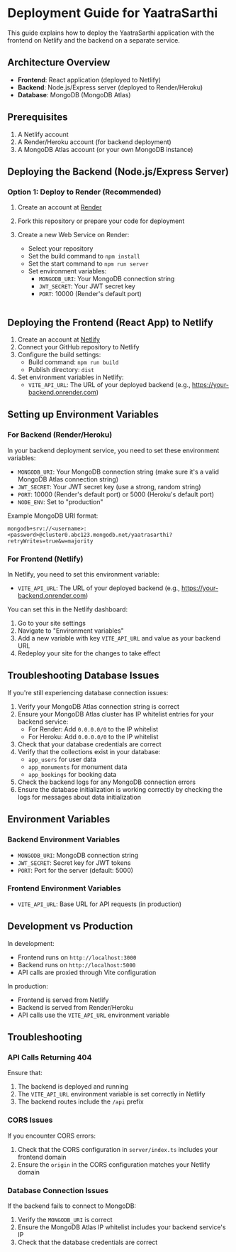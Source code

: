 # Deployment Guide for YaatraSarthi

This guide explains how to deploy the YaatraSarthi application with the frontend on Netlify and the backend on a separate service.

## Architecture Overview

- **Frontend**: React application (deployed to Netlify)
- **Backend**: Node.js/Express server (deployed to Render/Heroku)
- **Database**: MongoDB (MongoDB Atlas)

## Prerequisites

1. A Netlify account
2. A Render/Heroku account (for backend deployment)
3. A MongoDB Atlas account (or your own MongoDB instance)

## Deploying the Backend (Node.js/Express Server)

### Option 1: Deploy to Render (Recommended)

1. Create an account at [Render](https://render.com/)
2. Fork this repository or prepare your code for deployment
3. Create a new Web Service on Render:
   - Select your repository
   - Set the build command to `npm install`
   - Set the start command to `npm run server`
   - Set environment variables:
     - `MONGODB_URI`: Your MongoDB connection string
     - `JWT_SECRET`: Your JWT secret key
     - `PORT`: 10000 (Render's default port)


   ```

## Deploying the Frontend (React App) to Netlify

1. Create an account at [Netlify](https://netlify.com/)
2. Connect your GitHub repository to Netlify
3. Configure the build settings:
   - Build command: `npm run build`
   - Publish directory: `dist`
4. Set environment variables in Netlify:
   - `VITE_API_URL`: The URL of your deployed backend (e.g., https://your-backend.onrender.com)

## Setting up Environment Variables

### For Backend (Render/Heroku)

In your backend deployment service, you need to set these environment variables:
- `MONGODB_URI`: Your MongoDB connection string (make sure it's a valid MongoDB Atlas connection string)
- `JWT_SECRET`: Your JWT secret key (use a strong, random string)
- `PORT`: 10000 (Render's default port) or 5000 (Heroku's default port)
- `NODE_ENV`: Set to "production"

Example MongoDB URI format:
```
mongodb+srv://<username>:<password>@cluster0.abc123.mongodb.net/yaatrasarthi?retryWrites=true&w=majority
```

### For Frontend (Netlify)

In Netlify, you need to set this environment variable:
- `VITE_API_URL`: The URL of your deployed backend (e.g., https://your-backend.onrender.com)

You can set this in the Netlify dashboard:
1. Go to your site settings
2. Navigate to "Environment variables"
3. Add a new variable with key `VITE_API_URL` and value as your backend URL
4. Redeploy your site for the changes to take effect

## Troubleshooting Database Issues

If you're still experiencing database connection issues:

1. Verify your MongoDB Atlas connection string is correct
2. Ensure your MongoDB Atlas cluster has IP whitelist entries for your backend service:
   - For Render: Add `0.0.0.0/0` to the IP whitelist
   - For Heroku: Add `0.0.0.0/0` to the IP whitelist
3. Check that your database credentials are correct
4. Verify that the collections exist in your database:
   - `app_users` for user data
   - `app_monuments` for monument data
   - `app_bookings` for booking data
5. Check the backend logs for any MongoDB connection errors
6. Ensure the database initialization is working correctly by checking the logs for messages about data initialization

## Environment Variables

### Backend Environment Variables
- `MONGODB_URI`: MongoDB connection string
- `JWT_SECRET`: Secret key for JWT tokens
- `PORT`: Port for the server (default: 5000)

### Frontend Environment Variables
- `VITE_API_URL`: Base URL for API requests (in production)

## Development vs Production

In development:
- Frontend runs on `http://localhost:3000`
- Backend runs on `http://localhost:5000`
- API calls are proxied through Vite configuration

In production:
- Frontend is served from Netlify
- Backend is served from Render/Heroku
- API calls use the `VITE_API_URL` environment variable

## Troubleshooting

### API Calls Returning 404
Ensure that:
1. The backend is deployed and running
2. The `VITE_API_URL` environment variable is set correctly in Netlify
3. The backend routes include the `/api` prefix

### CORS Issues
If you encounter CORS errors:
1. Check that the CORS configuration in `server/index.ts` includes your frontend domain
2. Ensure the `origin` in the CORS configuration matches your Netlify domain

### Database Connection Issues
If the backend fails to connect to MongoDB:
1. Verify the `MONGODB_URI` is correct
2. Ensure the MongoDB Atlas IP whitelist includes your backend service's IP
3. Check that the database credentials are correct
